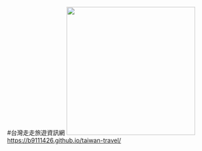 
#台灣走走旅遊資訊網
<img width="300" src="https://i.imgur.com/LlZtJzM.png"/>
https://b9111426.github.io/taiwan-travel/
